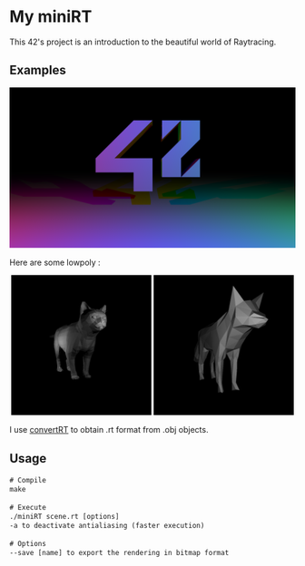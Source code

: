 # My miniRT 
This 42's project is an introduction to the beautiful world of Raytracing.
## Examples

<p align="center">
  <img src="/bitmap/42.png">
</p>

Here are some lowpoly :
<p align="center">
  <img  width=49% src="/bitmap/cat.png">
  <img  width=49% src="/bitmap/fox.png">
</p>
I use <a href="">convertRT</a> to obtain .rt format from .obj objects.

## Usage
```
# Compile
make

# Execute
./miniRT scene.rt [options]
-a to deactivate antialiasing (faster execution)

# Options
--save [name] to export the rendering in bitmap format
```
